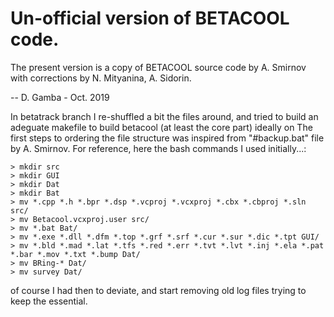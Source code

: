 # Un-official version of BETACOOL code.

The present version is a copy of BETACOOL source code by A. Smirnov with corrections by N. Mityanina, A. Sidorin.

-- D. Gamba - Oct. 2019

In betatrack branch I re-shuffled a bit the files around, and tried to build an adeguate makefile to build betacool (at least the core part) ideally on 
The first steps to ordering the file structure was inspired from "#backup.bat" file by A. Smirnov. 
For reference, here the bash commands I used initially...:

```
> mkdir src
> mkdir GUI
> mkdir Dat
> mkdir Bat
> mv *.cpp *.h *.bpr *.dsp *.vcproj *.vcxproj *.cbx *.cbproj *.sln src/
> mv Betacool.vcxproj.user src/
> mv *.bat Bat/
> mv *.exe *.dll *.dfm *.top *.grf *.srf *.cur *.sur *.dic *.tpt GUI/
> mv *.bld *.mad *.lat *.tfs *.red *.err *.tvt *.lvt *.inj *.ela *.pat *.bar *.mov *.txt *.bump Dat/
> mv BRing-* Dat/
> mv survey Dat/
```

of course I had then to deviate, and start removing old log files trying to keep the essential.

